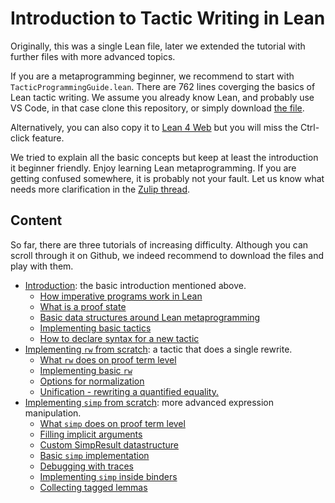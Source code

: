 # Introduction to Tactic Writing in Lean

Originally, this was a single Lean file, later we extended the tutorial with further files with more advanced topics.

If you are a metaprogramming beginner, we recommend to start with `TacticProgrammingGuide.lean`. There are 762 lines coverging the basics of Lean tactic writing.
We assume you already know Lean, and probably use VS Code,
in that case clone this repository, or simply download [the file](TacticProgrammingGuide.lean).

Alternatively, you can also copy it to [Lean 4 Web](https://live.lean-lang.org/) but you will miss the Ctrl-click feature.

We tried to explain all the basic concepts but keep at least the introduction it beginner friendly.
Enjoy learning Lean metaprogramming. If you are getting confused somewhere, it is probably not your fault. Let us know what needs more clarification in the [Zulip thread](https://leanprover.zulipchat.com/#narrow/channel/239415-metaprogramming-.2F-tactics/topic/Introduction.20to.20tactic.20programming/near/524164016).

## Content

So far, there are three tutorials of increasing difficulty. Although you can scroll through it on Github, we indeed recommend to download the files and play with them.
* [Introduction](TacticProgrammingGuide.lean): the basic introduction mentioned above.
  * [How imperative programs work in Lean](TacticProgrammingGuide.lean#L44)
  * [What is a proof state](TacticProgrammingGuide.lean#L127)
  * [Basic data structures around Lean metaprogramming](TacticProgrammingGuide.lean#L155)
  * [Implementing basic tactics](TacticProgrammingGuide.lean#L238)
  * [How to declare syntax for a new tactic](TacticProgrammingGuide.lean#L513)
* [Implementing `rw` from scratch](CustomRw.lean): a tactic that does a single rewrite.
  * [What `rw` does on proof term level](CustomRw.lean#L19)
  * [Implementing basic `rw`](CustomRw.lean#L67)
  * [Options for normalization](CustomRw.lean#L235)
  * [Unification - rewriting a quantified equality.](CustomRw.lean#L306)
* [Implementing `simp` from scratch](CustomSimp.lean): more advanced expression manipulation.
  * [What `simp` does on proof term level](CustomSimp.lean#L22)
  * [Filling implicit arguments](CustomSimp.lean#L83)
  * [Custom SimpResult datastructure](CustomSimp.lean#L187)
  * [Basic `simp` implementation](CustomSimp.lean#L250)
  * [Debugging with traces](CustomSimp.lean#L360)
  * [Implementing `simp` inside binders](CustomSimp.lean#L457)
  * [Collecting tagged lemmas](CustomSimp.lean#L595)
